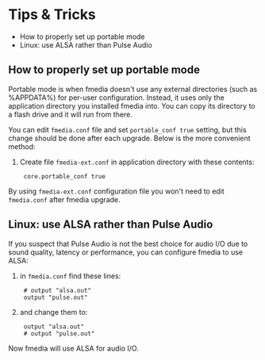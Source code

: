 # Tips & Tricks

* How to properly set up portable mode
* Linux: use ALSA rather than Pulse Audio

## How to properly set up portable mode

Portable mode is when fmedia doesn't use any external directories (such as %APPDATA%) for per-user configuration.  Instead, it uses only the application directory you installed fmedia into.  You can copy its directory to a flash drive and it will run from there.

You can edit `fmedia.conf` file and set `portable_conf true` setting, but this change should be done after each upgrade.  Below is the more convenient method:

1. Create file `fmedia-ext.conf` in application directory with these contents:

		core.portable_conf true

By using `fmedia-ext.conf` configuration file you won't need to edit `fmedia.conf` after fmedia upgrade.


## Linux: use ALSA rather than Pulse Audio

If you suspect that Pulse Audio is not the best choice for audio I/O due to sound quality, latency or performance, you can configure fmedia to use ALSA:

1. in `fmedia.conf` find these lines:

		# output "alsa.out"
		output "pulse.out"

2. and change them to:

		output "alsa.out"
		# output "pulse.out"

Now fmedia will use ALSA for audio I/O.

